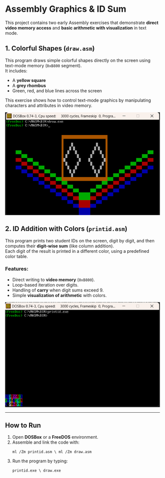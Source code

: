 # Assembly Graphics & ID Sum

This project contains two early Assembly exercises that demonstrate **direct video memory access** and **basic arithmetic with visualization** in text mode.

## 1. Colorful Shapes (`draw.asm`)
This program draws simple colorful shapes directly on the screen using text-mode memory (`0xB800` segment).  
It includes:
- A **yellow square**  
- A **grey rhombus**  
- Green, red, and blue lines across the screen  

This exercise shows how to control text-mode graphics by manipulating characters and attributes in video memory.

![Colorful Shapes](shapes.png)

## 2. ID Addition with Colors (`printid.asm`)
This program prints two student IDs on the screen, digit by digit, and then computes their **digit-wise sum** (like column addition).  
Each digit of the result is printed in a different color, using a predefined color table.

### Features:
- Direct writing to **video memory** (`0xB800`).  
- Loop-based iteration over digits.  
- Handling of **carry** when digit sums exceed 9.  
- Simple **visualization of arithmetic** with colors.

![ID Sum](id_sum.png)

---

## How to Run
1. Open **DOSBox** or a **FreeDOS** environment.  
2. Assemble and link the code with:  
   ```
   ml /Zm printid.asm \ ml /Zm draw.asm
   ```  
3. Run the program by typing:  
   ```
   printid.exe \ draw.exe
   ```  
